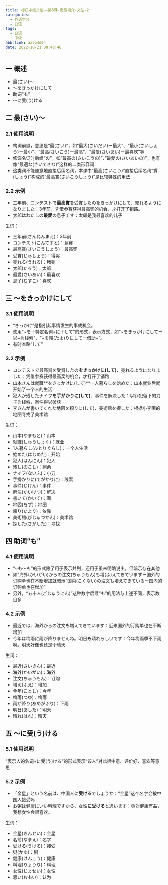 ```yaml
---
title: 标日中级上册——第5课-商品紹介-文法-2
categories:
  - 外语学习
  - 日语
tags:
  - 日语
  - 中级
abbrlink: aa5b4d04
date: 2022-10-21 08:48:48
---
```

## 一 概述

* 最(さい)～
* ～をきっかけにして
* 助词“も”
* ～に受(う)ける

<!--more-->

## 二 最(さい)～

### 2.1 使用说明

* 构词前缀，意思是“最(さい)”，如“最大(さいだい)ー最大”、“最小(さいしょう)ー最小”、“最高(さいこう)ー最高”、“最愛(さいあい)ー最喜欢”等
* 修饰名词时后续“の”，如“最高の(さいこうの)”、”最愛の(さいあいの)”，也有像“最適な(さいてきな)”这样的二类形容词
* 这类词不能随意地直接后续名词，本课中“最高(さいこう)”直接后续名词“賞(しょう)”构成的“最高賞(さいこうしょう)”是比较特殊的用法

### 2.2 示例

* 三年前、コンテストで**最高賞**を受賞したのをきっかけにして、売れるようになりました：3年前，凭借参赛获得最高奖的机会，才打开了销路。
* 太郎はわたしの**最愛**の息子です：太郎是我最喜欢的儿子

生词：

* 三年前(さんねんまえ)：3年前
* コンテスト(こんてすと)：竞赛
* 最高賞(さいこうしょう)：最高奖
* 受賞(じゅしょう)：得奖
* 売れる(うれる)：畅销
* 太郎(たろう)：太郎
* 最愛(さいあい)：最喜欢
* 息子(むすこ)：喜欢

## 三 ～をきっかけにして

### 3.1 使用说明

* “きっかけ”是指引起事情发生的事或机会。
* 使用“\~を＋特定名词+に＋して”的形式，表示方式，如“\~をきっかけにしてー以\~为线索”、“\~を頼(たよ)りにしてー借助~”。
* 有时省略“して”

### 3.2 示例

* コンテストで最高賞を受賞したの**をきっかけに(して)**、売れるようになりました：凭借参赛获得最高奖的机会，才打开了销路
* 山本さんは就職**をきっかけに(して)**一人暮らしを始めた：山本就业后就开始了一个人的生活
* 犯人が残したナイフ**を手がかりに(して)**、事件を解決した：以罪犯留下的刀子为线索，案件得以破获
* 李さんが書いてくれた地図を頼りに(して)、美術館を探した：根据小李画的地图寻找了美术馆

生词：

* 山本(やまもと)：山本
* 就職(しゅうしょく)：就业
* 1人暮らし(ひとりぐらし)：一个人生活
* 始めた(はじめた)：开始
* 犯人(はんにん)：犯人
* 残し(のこし)：剩余
* ナイフ(ないふ)：小刀
* 手掛かりに(てがかりに)：线索
* 事件(じけん)：事件
* 解決(かいけつ)：解决
* 書いて(かいて)：画
* 地図(ちず)：地图
* 頼り(たより)：依靠
* 美術館(びじゅつかん)：美术馆
* 探した(さがした)：寻找

## 四  助词“も”

### 4.1 使用说明

* “~も～も”的形式除了用于表示并列，还用于虽未明确说出，但暗示存在其他
* 如“海外(かいがい)からの注文(ちゅうもん)も増(ふ)えてきていますー国外的订购单也在不断增加就暗示“国内(こくない)の注文も増えてきているー国内的订购单也在增加”
* 另外，“五十人(ごじゅうにん)”这种数字后续“も”的用法与上述不同，表示数目多

### 4.2 示例

* 最近では、海外からの注文**も**増えてきています：近来国外的订购单也在不断增加
* 今年は梅雨に雨が降りませんね。明日**も**晴れらしいです：今年梅雨季不下雨啊。明天好像也还是个晴天

生词：

* 最近(さいきん)：最近
* 海外(かいがい)：海外
* 注文(ちゅうもん)：订购
* 増え(ふえ)：增加
* 今年(ことし)：今年
* 梅雨(つゆ)：梅雨
* 雨が降り(あめがふり)：下雨
* 明日(あした)：明天
* 晴れ(はれ)：晴天

## 五 ～に受(う)ける

### 5.1 使用说明

“表示人的名词+に受(う)ける“的形式表示“该人”对此很中意、评价好、喜欢等意思

### 5.2 示例

* 「金星」という名前は、中国人**に受ける**でしょうか：“金星”这个名字会被中国人接受吗
* お粥は健康にいい料理ですから、女性**に受ける**と思います：粥对健康有益，我想女性会很喜欢。

生词：

* 金星(きんせい)：金星
* 名前(なまえ)：名字
* 受ける(うける)：接受
* 粥(かゆ)：粥
* 健康(けんこう)：健康
* 料理(りょうり)：料理
* 女性(じょせい)：女性
* 思い(おもい)：认为

